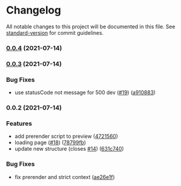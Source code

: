 # Changelog

All notable changes to this project will be documented in this file. See [standard-version](https://github.com/conventional-changelog/standard-version) for commit guidelines.

### [0.0.4](https://github.com/nuxt/design/compare/v0.0.3...v0.0.4) (2021-07-14)

### [0.0.3](https://github.com/nuxt/design/compare/v0.0.2...v0.0.3) (2021-07-14)


### Bug Fixes

* use statusCode not message for 500 dev ([#19](https://github.com/nuxt/design/issues/19)) ([a910883](https://github.com/nuxt/design/commit/a910883024b2280770cbe985092153666eb17790))

### 0.0.2 (2021-07-14)


### Features

* add prerender script to preview ([4721560](https://github.com/nuxt/design/commit/4721560e969ce52d29107546aae2fef9a6e6224f))
* loading page ([#18](https://github.com/nuxt/design/issues/18)) ([78799fb](https://github.com/nuxt/design/commit/78799fb695a896f6a992f28225b99283a38503ff))
* update new structure (closes [#14](https://github.com/nuxt/design/issues/14)) ([631c740](https://github.com/nuxt/design/commit/631c740396736e124c3cea288c0bcc22545d4269))


### Bug Fixes

* fix prerender and strict context ([ae26e1f](https://github.com/nuxt/design/commit/ae26e1f21e85155595cfd861d20cddeff858ad5f))
